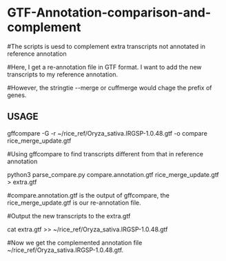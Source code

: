 # GTF-Annotation-comparison-and-complement
#The scripts is uesd to complement extra transcripts not annotated in reference annotation

#Here, I get a re-annotation file in GTF format. I want to add the new transcripts to my reference annotation. 

#However, the stringtie --merge or cuffmerge would chage the prefix of genes.

## USAGE

gffcompare -G -r ~/rice_ref/Oryza_sativa.IRGSP-1.0.48.gtf -o compare rice_merge_update.gtf

#Using gffcompare to find transcripts different from that in reference annotation

python3 parse_compare.py compare.annotation.gtf rice_merge_update.gtf > extra.gtf

#compare.annotation.gtf is the output of gffcompare, the rice_merge_update.gtf is our re-annotation file.

#Output the new transcripts to the extra.gtf

cat extra.gtf >> ~/rice_ref/Oryza_sativa.IRGSP-1.0.48.gtf

#Now we get the complemented annotation file ~/rice_ref/Oryza_sativa.IRGSP-1.0.48.gtf.
